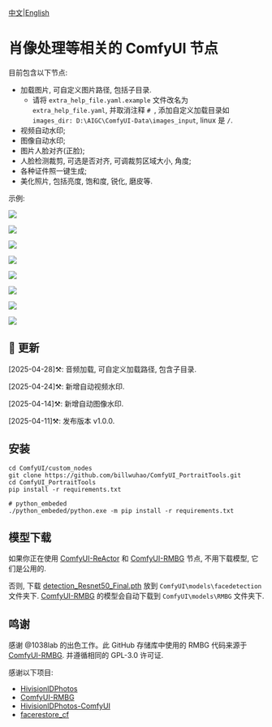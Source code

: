 [中文](README-CN.md)|[English](README.md)

# 肖像处理等相关的 ComfyUI 节点

目前包含以下节点:
- 加载图片, 可自定义图片路径, 包括子目录.
  - 请将 `extra_help_file.yaml.example` 文件改名为 `extra_help_file.yaml`, 并取消注释 `# `, 添加自定义加载目录如 `images_dir: D:\AIGC\ComfyUI-Data\images_input`, linux 是 `/`.
- 视频自动水印;
- 图像自动水印;
- 图片人脸对齐(正脸);
- 人脸检测裁剪, 可选是否对齐, 可调裁剪区域大小, 角度;
- 各种证件照一键生成;
- 美化照片, 包括亮度, 饱和度, 锐化, 磨皮等.

示例:

![](https://github.com/billwuhao/ComfyUI_PortraitTools/blob/main/images/2025-04-28_03-30-27.png)

![](https://github.com/billwuhao/ComfyUI_PortraitTools/blob/main/images/2025-04-14_21-54-33.png)

![](https://github.com/billwuhao/ComfyUI_PortraitTools/blob/main/images/2025-04-11_07-06-36.png)

![](https://github.com/billwuhao/ComfyUI_PortraitTools/blob/main/images/2025-04-11_07-08-46.png)

![](https://github.com/billwuhao/ComfyUI_PortraitTools/blob/main/images/2025-04-11_09-05-41.png)

![](https://github.com/billwuhao/ComfyUI_PortraitTools/blob/main/images/2025-04-11_09-27-16.png)

![](https://github.com/billwuhao/ComfyUI_PortraitTools/blob/main/images/2025-04-11_09-48-23.png)

![](https://github.com/billwuhao/ComfyUI_PortraitTools/blob/main/images/2025-04-11_07-10-24.png)


## 📣 更新

[2025-04-28]⚒️: 音频加载, 可自定义加载路径, 包含子目录. 

[2025-04-24]⚒️: 新增自动视频水印. 

[2025-04-14]⚒️: 新增自动图像水印. 

[2025-04-11]⚒️: 发布版本 v1.0.0. 

## 安装

```
cd ComfyUI/custom_nodes
git clone https://github.com/billwuhao/ComfyUI_PortraitTools.git
cd ComfyUI_PortraitTools
pip install -r requirements.txt

# python_embeded
./python_embeded/python.exe -m pip install -r requirements.txt
```

## 模型下载

如果你正在使用 [ComfyUI-ReActor](https://github.com/Gourieff/comfyui-reactor) 和 [ComfyUI-RMBG](https://github.com/1038lab/ComfyUI-RMBG) 节点, 不用下载模型, 它们是公用的.

否则, 下载 [detection_Resnet50_Final.pth](https://huggingface.co/salmonrk/facedetection/blob/main/detection_Resnet50_Final.pth) 放到 `ComfyUI\models\facedetection` 文件夹下. [ComfyUI-RMBG](https://github.com/1038lab/ComfyUI-RMBG) 的模型会自动下载到 `ComfyUI\models\RMBG` 文件夹下.

## 鸣谢

感谢 @1038lab 的出色工作。此 GitHub 存储库中使用的 RMBG 代码来源于 [ComfyUI-RMBG](https://github.com/1038lab/ComfyUI-RMBG). 并遵循相同的 GPL-3.0 许可证.

感谢以下项目:

- [HivisionIDPhotos](https://github.com/Zeyi-Lin/HivisionIDPhotos)
- [ComfyUI-RMBG](https://github.com/1038lab/ComfyUI-RMBG)
- [HivisionIDPhotos-ComfyUI](https://github.com/AIFSH/HivisionIDPhotos-ComfyUI)
- [facerestore_cf](https://github.com/mav-rik/facerestore_cf)
